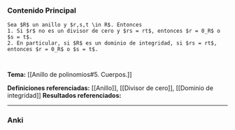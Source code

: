 ### Contenido Principal

```ad-proposition
Sea $R$ un anillo y $r,s,t \in R$. Entonces
1. Si $r$ no es un divisor de cero y $rs = rt$, entonces $r = 0_R$ o $s = t$.
2. En particular, si $R$ es un dominio de integridad, si $rs = rt$, entonces $r = 0_R$ o $s = t$.
```

```ad-proof


```

**Tema:** [[Anillo de polinomios#5. Cuerpos.]]

**Definiciones referenciadas:** [[Anillo]], [[Divisor de cero]], [[Dominio de integridad]]
**Resultados referenciados:**

---
### Anki
